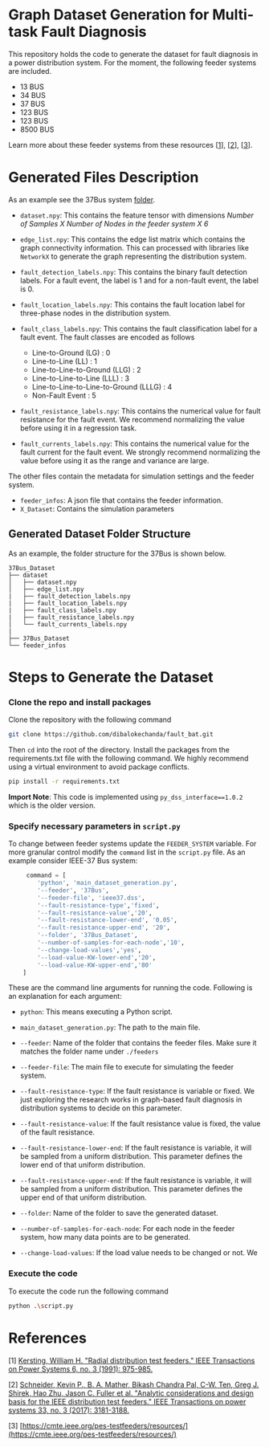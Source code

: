 # Graph Dataset Generation for Multi-task Fault Diagnosis
This repository holds the code to generate the dataset for fault diagnosis in a power distribution system. For the moment, the following feeder systems are included.

- 13 BUS 
- 34 BUS
- 37 BUS
- 123 BUS
- 123 BUS
- 8500 BUS

Learn more about these feeder systems from these resources [[1](https://ieeexplore.ieee.org/abstract/document/119237)], [[2](https://ieeexplore.ieee.org/abstract/document/8063903)], [[3](https://cmte.ieee.org/pes-testfeeders/resources/)]. 

# Generated Files Description

As an example see the 37Bus system [folder](https://github.com/dibalokechanda/fault_bat/tree/main/37Bus_Dataset).

 - `dataset.npy`: This contains the feature tensor with dimensions *Number of Samples X Number of Nodes in the feeder system X 6*

 - `edge_list.npy`: This contains the edge list matrix which contains the graph connectivity information. This can processed with libraries like `NetworkX` to generate the graph representing the distribution system.

 - `fault_detection_labels.npy`: This contains the binary fault detection labels. For a fault event, the label is $1$ and for a non-fault event, the label is $0$.

 - `fault_location_labels.npy`: This contains the fault location label for three-phase nodes in the distribution system. 

 - `fault_class_labels.npy`: This contains the fault classification label for a fault event. The fault classes are encoded as follows
    
    - Line-to-Ground (LG) : 0
    - Line-to-Line (LL) : 1
    - Line-to-Line-to-Ground (LLG) : 2
    - Line-to-Line-to-Line (LLL) : 3
    - Line-to-Line-to-Line-to-Ground (LLLG) : 4
    - Non-Fault Event : 5 
- `fault_resistance_labels.npy`: This contains the numerical value for fault resistance for the fault event. We recommend normalizing the value before using it in a regression task. 

- `fault_currents_labels.npy`: This contains the numerical value for the fault current for the fault event. We strongly recommend normalizing the value before using it as the range and variance are large.

The other files contain the metadata for simulation settings and the feeder system.

- `feeder_infos`: A json file that contains the feeder information. 
- `X_Dataset`: Contains the simulation parameters

## Generated  Dataset Folder Structure

As an example, the folder structure for the 37Bus is shown below.


```text
37Bus_Dataset
├── dataset
│   ├── dataset.npy
│   ├── edge_list.npy
|   ├── fault_detection_labels.npy
|   ├── fault_location_labels.npy
|   ├── fault_class_labels.npy
|   ├── fault_resistance_labels.npy
│   └── fault_currents_labels.npy
|  
├── 37Bus_Dataset
└── feeder_infos
```

# Steps to Generate the Dataset
### Clone the repo and install packages

Clone the repository with the following command 


```bash
git clone https://github.com/dibalokechanda/fault_bat.git
```

Then `cd` into the root of the directory. Install the packages from the requirements.txt file with the following command. We highly recommend using a virtual environment to avoid package conflicts.

```bash
pip install -r requirements.txt
```

**Import Note**: This code is implemented using `py_dss_interface==1.0.2` which is the older version.

### Specify necessary parameters in `script.py`

To change between feeder systems update the `FEEDER_SYSTEM` variable. For more granular control modify the `command` list in the `script.py` file. As an example consider IEEE-37 Bus system:

```python
     command = [
        'python', 'main_dataset_generation.py',
        '--feeder', '37Bus',
        '--feeder-file', 'ieee37.dss',
        '--fault-resistance-type','fixed',
        '--fault-resistance-value','20',
        '--fault-resistance-lower-end', '0.05',
        '--fault-resistance-upper-end', '20',
        '--folder', '37Bus_Dataset',
        '--number-of-samples-for-each-node','10',
        '--change-load-values','yes',
        '--load-value-KW-lower-end','20',
        '--load-value-KW-upper-end','80'
    ]
```

These are the command line arguments for running the code. Following is an explanation for  each argument:

- `python`: This means executing a Python script.
- `main_dataset_generation.py`: The path to the main file.
- `--feeder`: Name of the folder that contains the feeder files. Make sure it matches the folder name under `./feeders`
- `--feeder-file`: The main file to execute for simulating the feeder system.

- `--fault-resistance-type`:  If the fault resistance is variable or fixed. We just exploring the research works in graph-based fault diagnosis in distribution systems to decide on this parameter.

- `--fault-resistance-value`: If the fault resistance value is fixed, the value of the fault resistance.

- `--fault-resistance-lower-end`: If the fault resistance is variable, it will be sampled from a uniform distribution. This parameter defines the lower end of that uniform distribution.

- `--fault-resistance-upper-end`: If the fault resistance is variable, it will be sampled from a uniform distribution. This parameter defines the upper end of that uniform distribution.

- `--folder`: Name of the folder to save the generated dataset.

- `--number-of-samples-for-each-node`: For each node in the feeder system, how many data points are to be generated.

- `--change-load-values`: If the load value needs to be changed or not. We

### Execute the code

To execute the code run the following command 

```bash
python .\script.py
```

# References

[1] [Kersting, William H. "Radial distribution test feeders." IEEE Transactions on Power Systems 6, no. 3 (1991): 975-985.](https://ieeexplore.ieee.org/abstract/document/119237)

[2] [Schneider, Kevin P., B. A. Mather, Bikash Chandra Pal, C-W. Ten, Greg J. Shirek, Hao Zhu, Jason C. Fuller et al. "Analytic considerations and design basis for the IEEE distribution test feeders." IEEE Transactions on power systems 33, no. 3 (2017): 3181-3188.](https://ieeexplore.ieee.org/abstract/document/8063903)

[3] [https://cmte.ieee.org/pes-testfeeders/resources/](https://cmte.ieee.org/pes-testfeeders/resources/)

